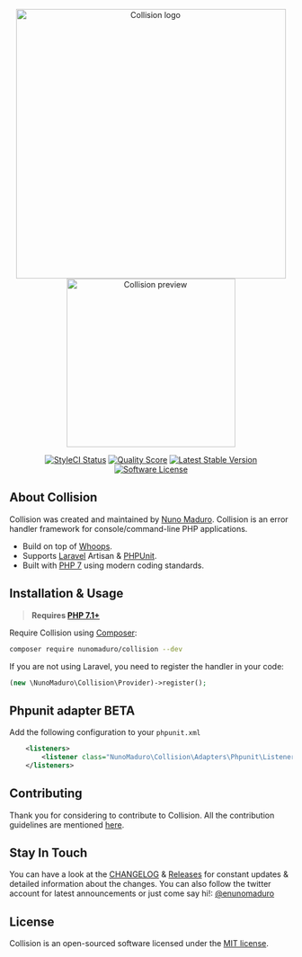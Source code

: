 <p align="center">
    <img src="https://raw.githubusercontent.com/nunomaduro/collision/stable/docs/logo.png" alt="Collision logo" width="480">
    <br>
    <img src="https://raw.githubusercontent.com/nunomaduro/collision/stable/docs/example.png" alt="Collision preview" height="300">
</p>

<p align="center">
  <a href="https://styleci.io/repos/105197315"><img src="https://styleci.io/repos/105197315/shield" alt="StyleCI Status"></img></a>
  <a href="https://scrutinizer-ci.com/g/nunomaduro/collision"><img src="https://img.shields.io/scrutinizer/g/nunomaduro/collision.svg?style=flat-square" alt="Quality Score"></img></a>
  <a href="https://packagist.org/packages/nunomaduro/collision"><img src="https://poser.pugx.org/nunomaduro/collision/v/stable.svg" alt="Latest Stable Version"></a>
  <a href="LICENSE.md"><img src="https://img.shields.io/badge/license-MIT-brightgreen.svg?style=flat-square" alt="Software License"></img></a>
</p>

## About Collision

Collision was created and maintained by [Nuno Maduro](https://github.com/nunomaduro). Collision is an error handler framework for console/command-line PHP applications.

- Build on top of [Whoops](https://github.com/filp/whoops).
- Supports [Laravel](https://github.com/laravel/laravel) Artisan & [PHPUnit](https://github.com/sebastianbergmann/phpunit).
- Built with [PHP 7](https://php.net) using modern coding standards.

## Installation & Usage

> **Requires [PHP 7.1+](https://php.net/releases/)**

Require Collision using [Composer](https://getcomposer.org):

```bash
composer require nunomaduro/collision --dev
```

If you are not using Laravel, you need to register the handler in your code:

```php
(new \NunoMaduro\Collision\Provider)->register();
```

## Phpunit adapter BETA

Add the following configuration to your `phpunit.xml`

```xml
    <listeners>
        <listener class="NunoMaduro\Collision\Adapters\Phpunit\Listener" />
    </listeners>
```

## Contributing

Thank you for considering to contribute to Collision. All the contribution guidelines are mentioned [here](CONTRIBUTING.md).

## Stay In Touch

You can have a look at the [CHANGELOG](CHANGELOG.md) & [Releases](https://github.com/collision/collision/releases) for constant updates & detailed information about the changes. You can also follow the twitter account for latest announcements or just come say hi!: [@enunomaduro](https://twitter.com/enunomaduro)

## License

Collision is an open-sourced software licensed under the [MIT license](LICENSE.md).
